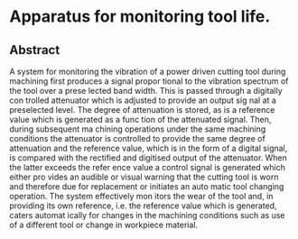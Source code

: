 # Apparatus for monitoring tool life.

## Abstract
A system for monitoring the vibration of a power driven cutting tool during machining first produces a signal propor tional to the vibration spectrum of the tool over a prese lected band width. This is passed through a digitally con trolled attenuator which is adjusted to provide an output sig nal at a preselected level. The degree of attenuation is stored, as is a reference value which is generated as a func tion of the attenuated signal. Then, during subsequent ma chining operations under the same machining conditions the attenuator is controlled to provide the same degree of attenuation and the reference value, which is in the form of a digital signal, is compared with the rectified and digitised output of the attenuator. When the latter exceeds the refer ence value a control signal is generated which either pro vides an audible or visual warning that the cutting tool is worn and therefore due for replacement or initiates an auto matic tool changing operation. The system effectively mon itors the wear of the tool and, in providing its own reference, i.e. the reference value which is generated, caters automat ically for changes in the machining conditions such as use of a different tool or change in workpiece material.
